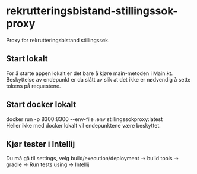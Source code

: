 # rekrutteringsbistand-stillingssok-proxy
Proxy for rekrutteringsbistand stillingssøk.

## Start lokalt
For å starte appen lokalt er det bare å kjøre main-metoden i Main.kt.<br>
Beskyttelse av endepunkt er da slått av slik at det ikke er nødvendig å sette tokens på requestene.

## Start docker lokalt
docker run -p 8300:8300 --env-file .env stillingssokproxy:latest<br>
Heller ikke med docker lokalt vil endepunktene være beskyttet.

## Kjør tester i Intellij
Du må gå til settings, velg build/execution/deployment 
-> build tools 
-> gradle 
-> Run tests using
-> Intellij